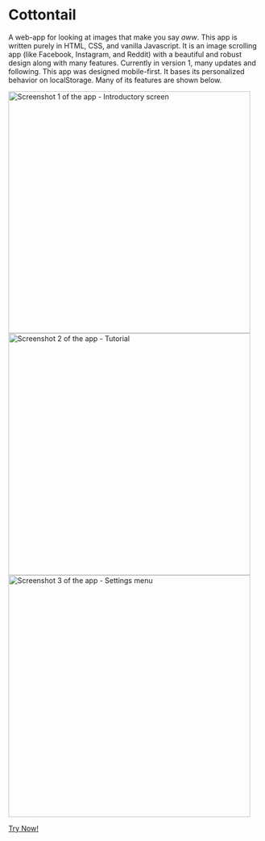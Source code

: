 # Cottontail
A web-app for looking at images that make you say *aww*. This app is written purely in HTML, CSS, and vanilla Javascript.  It is an image scrolling app (like Facebook, Instagram, and Reddit) with a beautiful and robust design along with many features. Currently in version 1, many updates and following. This app was designed mobile-first. It bases its personalized behavior on localStorage. Many of its features are shown below.

<img src="https://i.imgur.com/hnzyoWVl.png" alt="Screenshot 1 of the app - Introductory screen" title="Introductory screen" height="480px"> <img src="https://imgur.com/tyABiqsl.png" alt="Screenshot 2 of the app - Tutorial" title="Tutorial" height="480px"> <img src="https://imgur.com/7oI7qoel.png" alt="Screenshot 3 of the app - Settings menu" title="Settings menu" height="480px">

[Try Now!](https://mmaismma.github.io/cottontail)
